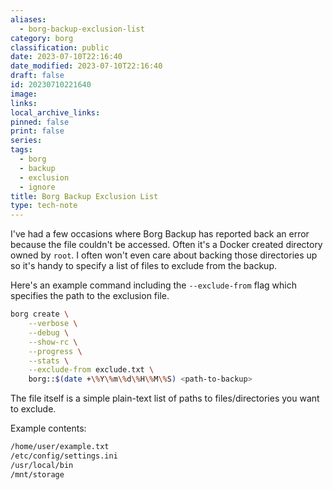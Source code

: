 ```yaml
---
aliases:
  - borg-backup-exclusion-list
category: borg
classification: public
date: 2023-07-10T22:16:40
date_modified: 2023-07-10T22:16:40
draft: false
id: 20230710221640
image: 
links: 
local_archive_links: 
pinned: false
print: false
series: 
tags:
  - borg
  - backup
  - exclusion
  - ignore
title: Borg Backup Exclusion List
type: tech-note
---
```


I've had a few occasions where Borg Backup has reported back an error because the file couldn't be accessed. Often it's a Docker created directory owned by `root`. I often won't even care about backing those directories up so it's handy to specify a list of files to exclude from the backup.

Here's an example command including the `--exclude-from` flag which specifies the path to the exclusion file.

```sh
borg create \
	--verbose \
	--debug \
	--show-rc \
	--progress \
	--stats \
	--exclude-from exclude.txt \
	borg::$(date +\%Y\%m\%d\%H\%M\%S) <path-to-backup>
```

The file itself is a simple plain-text list of paths to files/directories you want to exclude.

Example contents:

```sh
/home/user/example.txt
/etc/config/settings.ini
/usr/local/bin
/mnt/storage
```
